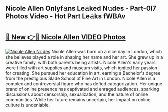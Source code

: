 ## Nicole Allen Onlyf𝚊ns Le𝚊ked N𝚞des - Part-0l7 Photos Video - Hot Part Le𝚊ks fWBAv

# <h2><a href="http://ac36177.deff.icu/?id=Nicole+Allen">🔗 New 👉🔴 Nicole Allen VIDEO Photos</a></h2>

[![Nicole Allen N𝚞des](https://i.imgur.com/rIISA9y.gif)](http://ac36177.deff.icu/?id=Nicole+Allen)
Nicole Allen was born on a nice day in London, which she believes played a role in shaping her name and her art. She grew up in a creative family, with both parents being artists. Nicole Allen's early years were filled with art supplies and museum visits, which ignited her passion for creating. She pursued her education in art, earning a Bachelor's degree from the prestigious Slade School of Fine Art in London. Nicole Allen is a complex and controversial figure who has defied categorization. Her unique brand of online presence has captivated and enraged audiences, sparking discussions about censorship, sexualization, and the nature of online communities. While her future remains uncertain, her impact on online culture is undeniable.
